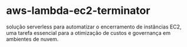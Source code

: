 # aws-lambda-ec2-terminator
solução serverless para automatizar o encerramento de instâncias EC2, uma tarefa essencial para a otimização de custos e governança em ambientes de nuvem.
